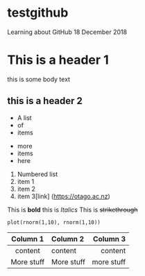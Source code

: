 # testgithub
Learning about GitHub 18 December 2018


# This is a header 1

this is some body text

## this is a header 2

* A list
* of
* items

- more
- items
- here

1. Numbered list
2. item 1
1. item 2
1. item 3[link] (https://otago.ac.nz)

This is **bold** this is *Italics* This is ~~strikethrough~~

``` 
plot(rnorm(1,10), rnorm(1,10))
```

|Column 1|Column 2|Column 3|
|:------:|:--------|-------:|
|content|content|content|
|More stuff|More stuff|more stuff|
